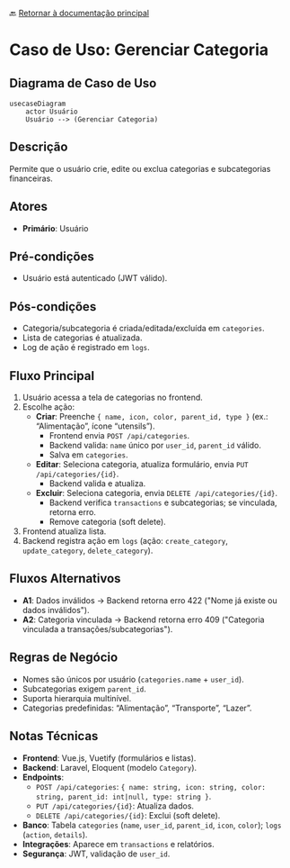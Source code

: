 🔙 [Retornar à documentação principal](../../README.md)

# Caso de Uso: Gerenciar Categoria

## Diagrama de Caso de Uso

```mermaid
usecaseDiagram
    actor Usuário
    Usuário --> (Gerenciar Categoria)
```

## Descrição

Permite que o usuário crie, edite ou exclua categorias e subcategorias financeiras.

## Atores

- **Primário**: Usuário

## Pré-condições

- Usuário está autenticado (JWT válido).

## Pós-condições

- Categoria/subcategoria é criada/editada/excluída em `categories`.
- Lista de categorias é atualizada.
- Log de ação é registrado em `logs`.

## Fluxo Principal

1. Usuário acessa a tela de categorias no frontend.
2. Escolhe ação:
   - **Criar**: Preenche `{ name, icon, color, parent_id, type }` (ex.: “Alimentação”, ícone “utensils”).
     - Frontend envia `POST /api/categories`.
     - Backend valida: `name` único por `user_id`, `parent_id` válido.
     - Salva em `categories`.
   - **Editar**: Seleciona categoria, atualiza formulário, envia `PUT /api/categories/{id}`.
     - Backend valida e atualiza.
   - **Excluir**: Seleciona categoria, envia `DELETE /api/categories/{id}`.
     - Backend verifica `transactions` e subcategorias; se vinculada, retorna erro.
     - Remove categoria (soft delete).
3. Frontend atualiza lista.
4. Backend registra ação em `logs` (ação: `create_category`, `update_category`, `delete_category`).

## Fluxos Alternativos

- **A1**: Dados inválidos → Backend retorna erro 422 ("Nome já existe ou dados inválidos").
- **A2**: Categoria vinculada → Backend retorna erro 409 ("Categoria vinculada a transações/subcategorias").

## Regras de Negócio

- Nomes são únicos por usuário (`categories.name` + `user_id`).
- Subcategorias exigem `parent_id`.
- Suporta hierarquia multinível.
- Categorias predefinidas: “Alimentação”, “Transporte”, “Lazer”.

## Notas Técnicas

- **Frontend**: Vue.js, Vuetify (formulários e listas).
- **Backend**: Laravel, Eloquent (modelo `Category`).
- **Endpoints**:
  - `POST /api/categories`: `{ name: string, icon: string, color: string, parent_id: int|null, type: string }`.
  - `PUT /api/categories/{id}`: Atualiza dados.
  - `DELETE /api/categories/{id}`: Exclui (soft delete).
- **Banco**: Tabela `categories` (`name`, `user_id`, `parent_id`, `icon`, `color`); `logs` (`action`, `details`).
- **Integrações**: Aparece em `transactions` e relatórios.
- **Segurança**: JWT, validação de `user_id`.
